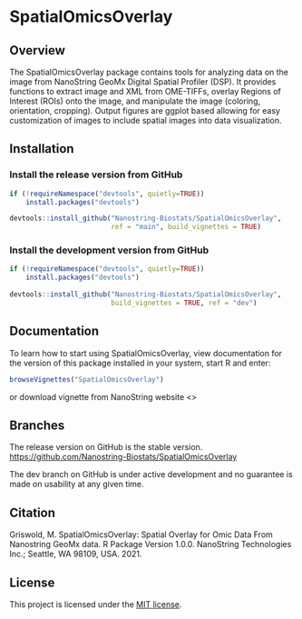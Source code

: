 # SpatialOmicsOverlay

## Overview

The SpatialOmicsOverlay package contains tools for analyzing data on the image from
NanoString GeoMx Digital Spatial Profiler (DSP). It provides functions
to extract image and XML from OME-TIFFs, overlay Regions of Interest (ROIs) onto
the image, and manipulate the image (coloring, orientation, cropping). Output 
figures are ggplot based allowing for easy customization of images to include
spatial images into data visualization. 

## Installation

### Install the release version from GitHub
``` r
if (!requireNamespace("devtools", quietly=TRUE))
    install.packages("devtools")

devtools::install_github("Nanostring-Biostats/SpatialOmicsOverlay", 
                         ref = "main", build_vignettes = TRUE)
```

### Install the development version from GitHub
``` r
if (!requireNamespace("devtools", quietly=TRUE))
    install.packages("devtools")
    
devtools::install_github("Nanostring-Biostats/SpatialOmicsOverlay", 
                         build_vignettes = TRUE, ref = "dev")
```

## Documentation

To learn how to start using SpatialOmicsOverlay, view documentation for the
version of this package installed in your system, start R and enter:

``` r
browseVignettes("SpatialOmicsOverlay")
```

or download vignette from NanoString website
<>

## Branches
The release version on GitHub is the stable version.
<https://github.com/Nanostring-Biostats/SpatialOmicsOverlay>

The dev branch on GitHub is under active development and no guarantee 
is made on usability at any given time.

## Citation
Griswold, M.
SpatialOmicsOverlay: Spatial Overlay for Omic Data From Nanostring GeoMx data. 
R Package Version 1.0.0. 
NanoString Technologies Inc.; Seattle, WA 98109, USA. 2021. 

## License
This project is licensed under the [MIT license](LICENSE).
